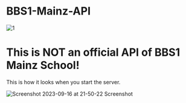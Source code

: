 # BBS1-Mainz-API

![1](https://github.com/as-squirrel/BBS1-Mainz-API/assets/114065413/95a7b0ea-c1c1-437d-8606-b4acf8d51510)


# This is NOT an official API of BBS1 Mainz School!

This is how it looks when you start the server.

![Screenshot 2023-09-16 at 21-50-22 Screenshot](https://github.com/as-squirrel/BBS1-Mainz-API/assets/114065413/ed35609c-0f57-49a7-a62e-ee61e06c0794)
